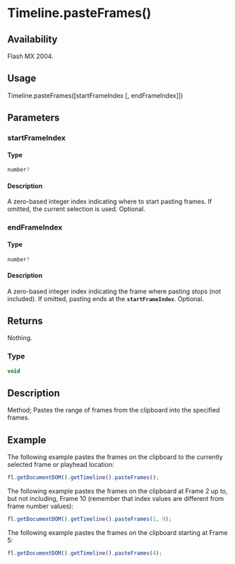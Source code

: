 # Timeline.pasteFrames()

## Availability

Flash MX 2004.

## Usage

Timeline.pasteFrames(\[startFrameIndex \[, endFrameIndex\]\])

## Parameters

### **startFrameIndex**

#### Type

```typescript
number?
```

#### Description

A zero-based integer index indicating where to start pasting frames. If omitted, the current selection is used. Optional.

### **endFrameIndex**

#### Type

```typescript
number?
```

#### Description

A zero-based integer index indicating the frame where pasting stops (not included). If omitted, pasting ends at the **`startFrameIndex`**. Optional.

## Returns

Nothing.

### Type

```typescript
void
```

## Description

Method; Pastes the range of frames from the clipboard into the specified frames.

## Example

The following example pastes the frames on the clipboard to the currently selected frame or playhead location:

```javascript
fl.getDocumentDOM().getTimeline().pasteFrames();
```

The following example pastes the frames on the clipboard at Frame 2 up to, but not including, Frame 10 (remember that index values are different from frame number values):

```javascript
fl.getDocumentDOM().getTimeline().pasteFrames(1, 9);
```

The following example pastes the frames on the clipboard starting at Frame 5:

```javascript
fl.getDocumentDOM().getTimeline().pasteFrames(4);
```
